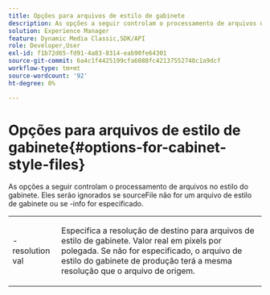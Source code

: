 ```yaml
---
title: Opções para arquivos de estilo de gabinete
description: As opções a seguir controlam o processamento de arquivos no estilo do gabinete. Eles serão ignorados se sourceFile não for um arquivo de estilo de gabinete ou se -info for especificado.
solution: Experience Manager
feature: Dynamic Media Classic,SDK/API
role: Developer,User
exl-id: f1b72d65-fd91-4a83-8314-eab90fe64301
source-git-commit: 6a4c1f4425199cfa6088fc42137552748c1a9dcf
workflow-type: tm+mt
source-wordcount: '92'
ht-degree: 0%

---
```


# Opções para arquivos de estilo de gabinete{#options-for-cabinet-style-files}

As opções a seguir controlam o processamento de arquivos no estilo do gabinete. Eles serão ignorados se sourceFile não for um arquivo de estilo de gabinete ou se -info for especificado.

<table id="simpletable_332B78DDEB6540708844AB54AE321F9B"> 
 <tr class="strow"> 
  <td class="stentry"> <p><span class="codeph">-resolution <span class="varname"> val</span></span> </p> </td> 
  <td class="stentry"> <p>Especifica a resolução de destino para arquivos de estilo de gabinete. Valor real em pixels por polegada. Se não for especificado, o arquivo de estilo do gabinete de produção terá a mesma resolução que o arquivo de origem. </p></td> 
 </tr> 
</table>
